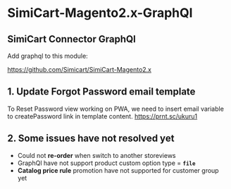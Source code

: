 # SimiCart-Magento2.x-GraphQl


## SimiCart Connector GraphQl

Add graphql to this module:

https://github.com/Simicart/SimiCart-Magento2.x

## 1. Update Forgot Password email template
To Reset Password view working on PWA, we need to insert email variable to createPassword link in template content.
https://prnt.sc/ukuru1

## 2. Some issues have not resolved yet
- Could not **re-order** when switch to another storeviews
- GraphQl have not support product custom option type = **`file`**
- **Catalog price rule** promotion have not supported for customer group yet
